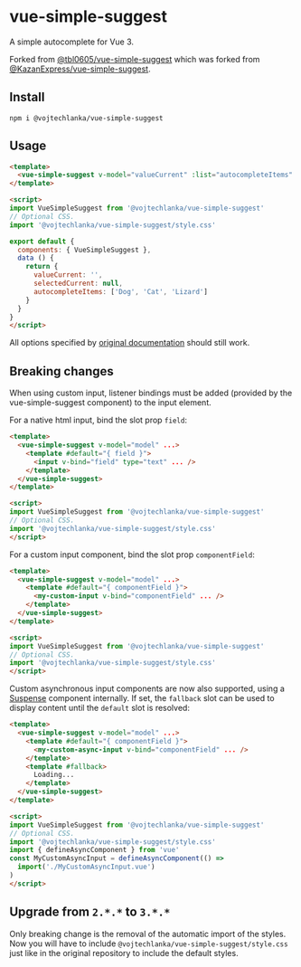 # vue-simple-suggest

A simple autocomplete for Vue 3.

Forked from [@tbl0605/vue-simple-suggest](https://github.com/tbl0605/vue-simple-suggest) which was forked from [@KazanExpress/vue-simple-suggest](https://github.com/KazanExpress/vue-simple-suggest).

## Install

```
npm i @vojtechlanka/vue-simple-suggest
```

## Usage

```html
<template>
  <vue-simple-suggest v-model="valueCurrent" :list="autocompleteItems" :filter-by-query="true" @update:model-select="(item) => selectedCurrent = item"/>
</template>

<script>
import VueSimpleSuggest from '@vojtechlanka/vue-simple-suggest'
// Optional CSS.
import '@vojtechlanka/vue-simple-suggest/style.css'

export default {
  components: { VueSimpleSuggest },
  data () {
    return {
      valueCurrent: '',
      selectedCurrent: null,
      autocompleteItems: ['Dog', 'Cat', 'Lizard']
    }
  }
}
</script>
```

All options specified by [original documentation](https://github.com/KazanExpress/vue-simple-suggest) should still work.

## Breaking changes

When using custom input, listener bindings must be added (provided by the vue-simple-suggest component) to the input element.

For a native html input, bind the slot prop `field`:

```html
<template>
  <vue-simple-suggest v-model="model" ...>
    <template #default="{ field }">
      <input v-bind="field" type="text" ... />
    </template>
  </vue-simple-suggest>
</template>

<script>
import VueSimpleSuggest from '@vojtechlanka/vue-simple-suggest'
// Optional CSS.
import '@vojtechlanka/vue-simple-suggest/style.css'
</script>
```

For a custom input component, bind the slot prop `componentField`:

```html
<template>
  <vue-simple-suggest v-model="model" ...>
    <template #default="{ componentField }">
      <my-custom-input v-bind="componentField" ... />
    </template>
  </vue-simple-suggest>
</template>

<script>
import VueSimpleSuggest from '@vojtechlanka/vue-simple-suggest'
// Optional CSS.
import '@vojtechlanka/vue-simple-suggest/style.css'
</script>
```

Custom asynchronous input components are now also supported, using a [Suspense](https://vuejs.org/guide/built-ins/suspense) component internally.
If set, the `fallback` slot can be used to display content until the `default` slot is resolved:

```html
<template>
  <vue-simple-suggest v-model="model" ...>
    <template #default="{ componentField }">
      <my-custom-async-input v-bind="componentField" ... />
    </template>
    <template #fallback>
      Loading...
    </template>
  </vue-simple-suggest>
</template>

<script>
import VueSimpleSuggest from '@vojtechlanka/vue-simple-suggest'
// Optional CSS.
import '@vojtechlanka/vue-simple-suggest/style.css'
import { defineAsyncComponent } from 'vue'
const MyCustomAsyncInput = defineAsyncComponent(() =>
  import('./MyCustomAsyncInput.vue')
)
</script>
```
## Upgrade from `2.*.*` to `3.*.*`

Only breaking change is the removal of the automatic import of the styles. Now you will have to include `@vojtechlanka/vue-simple-suggest/style.css` just like in the original repository to include the default styles.

